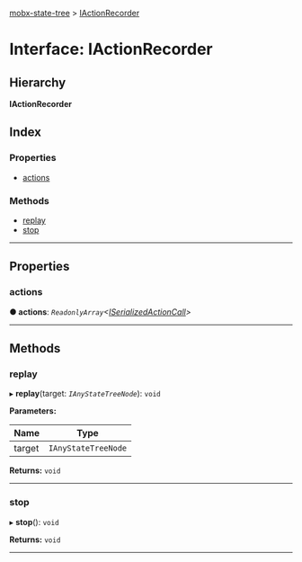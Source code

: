 [mobx-state-tree](../README.md) > [IActionRecorder](../interfaces/iactionrecorder.md)

# Interface: IActionRecorder

## Hierarchy

**IActionRecorder**

## Index

### Properties

* [actions](iactionrecorder.md#actions)

### Methods

* [replay](iactionrecorder.md#replay)
* [stop](iactionrecorder.md#stop)

---

## Properties

<a id="actions"></a>

###  actions

**● actions**: *`ReadonlyArray`<[ISerializedActionCall](iserializedactioncall.md)>*

___

## Methods

<a id="replay"></a>

###  replay

▸ **replay**(target: *`IAnyStateTreeNode`*): `void`

**Parameters:**

| Name | Type |
| ------ | ------ |
| target | `IAnyStateTreeNode` |

**Returns:** `void`

___
<a id="stop"></a>

###  stop

▸ **stop**(): `void`

**Returns:** `void`

___

